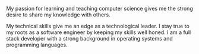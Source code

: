 My passion for learning and teaching computer science gives
me the strong desire to share my knowledge with others. 

My technical skills give me an edge as a technological leader.  I
stay true to my roots as a software engineer by keeping my skills
well honed.  I am a full stack developer with a strong background in
operating systems and programming languages.